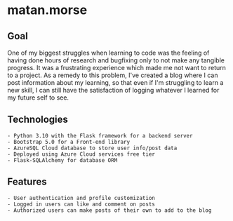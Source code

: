 # matan.morse

## Goal
One of my biggest struggles when learning to code was the feeling of having done hours of research and bugfixing only to not make any tangible progress. It was a frustrating experience which made me not want to return to a project. As a remedy to this problem, I've created a blog where I can post information about my learning, so that even if I'm struggling to learn a new skill, I can still have the satisfaction of logging whatever I learned for my future self to see.

## Technologies
    - Python 3.10 with the Flask framework for a backend server
    - Bootstrap 5.0 for a Front-end library
    - AzureSQL Cloud database to store user info/post data
    - Deployed using Azure Cloud services free tier
    - Flask-SQLAlchemy for database ORM

## Features
    - User authentication and profile customization
    - Logged in users can like and comment on posts
    - Authorized users can make posts of their own to add to the blog
